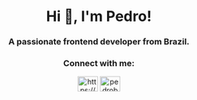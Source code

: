 <h1 align="center">Hi 👋, I'm Pedro!</h1>
<h3 align="center">A passionate frontend developer from Brazil.</h3>

<h3 align="center">Connect with me:</h3>
<p align="center">
<a href="https://linkedin.com/in/phbarao" target="blank"><img align="center" src="https://raw.githubusercontent.com/rahuldkjain/github-profile-readme-generator/master/src/images/icons/Social/linked-in-alt.svg" alt="https://www.linkedin.com/in/phbarao" height="30" width="40" /></a>
<a href="https://instagram.com/pedrobarao" target="blank"><img align="center" src="https://raw.githubusercontent.com/rahuldkjain/github-profile-readme-generator/master/src/images/icons/Social/instagram.svg" alt="pedrobarao" height="30" width="40" /></a>
</p>
